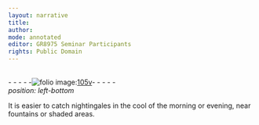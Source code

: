 ```yaml
---
layout: narrative
title: 
author:
mode: annotated
editor: GR8975 Seminar Participants
rights: Public Domain
---
```


 <br/>- - - - -<a href="http://gallica.bnf.fr/ark:/12148/btv1b10500001g/f216.image"><img src="assets/photo-icon.png" alt="folio image: " style="display:inline-block; margin-bottom:-3px;">105v</a>- - - - - <br/> 
*position: left-bottom*

 It is easier to catch nightingales in the cool of the morning or evening, near fountains or shaded areas. 
 